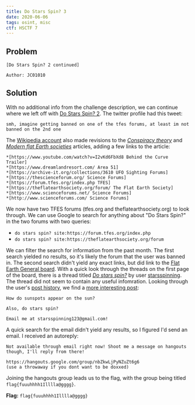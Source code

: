 ```yaml
---
title: Do Stars Spin? 3
date: 2020-06-06
tags: osint, misc
ctf: HSCTF 7
---
```

## Problem
```
[Do Stars Spin? 2 continued]

Author: JC01010
```

## Solution
With no additional info from the challenge description, we can continue where we left off with [Do Stars Spin? 2](./do-stars-spin-2). The twitter profile had this tweet:

```
smh, imagine getting banned on one of the tfes forums, at least im not banned on the 2nd one
```

The [Wikipedia account](https://en.wikipedia.org/wiki/Special:Contributions/Dostarsspin) also made revisions to the *[Conspiracy theory](https://en.wikipedia.org/w/index.php?title=Conspiracy_theory&diff=prev&oldid=960548597)* and *[Modern flat Earth societies](https://en.wikipedia.org/w/index.php?title=Modern_flat_Earth_societies&diff=prev&oldid=960548445)* articles, adding a few links to the article:

```	
*[https://www.youtube.com/watch?v=I2vKd6FbXd8 Behind the Curve Trailer]
*[https://www.dreamlandresort.com/ Area 51]
*[https://archive-it.org/collections/3610 UFO Sighting Forums]
*[https://thescienceforum.org/ Science Forums]
*[https://forum.tfes.org/index.php TFES]
*[https://theflatearthsociety.org/forum/ The Flat Earth Society]
*[https://www.scienceforums.net/ Science Forums]
*[http://www.scienceforums.com/ Science Forums]
```

We now have two TFES forums (tfes.org and theflatearthsociety.org) to look through. We can use Google to search for anything about "Do Stars Spin?" in the two forums with two queries:

* ```do stars spin? site:https://forum.tfes.org/index.php```
* ```do stars spin? site:https://theflatearthsociety.org/forum```

We can filter the search for information from the past month. The first search yielded no results, so it's likely the forum that the user was banned in. The second search didn't yield any exact links, but did link to the [Flat Earth General board](https://www.theflatearthsociety.org/forum/index.php?board=20.0). With a quick look through the threads on the first page of the board, there is a thread titled *[Do stars spin?](https://www.theflatearthsociety.org/forum/index.php?topic=86057.0)* by user [starsspinning](https://www.theflatearthsociety.org/forum/index.php?action=profile;u=1510927). The thread did not seem to contain any useful infomration. Looking through the user's [post history](https://www.theflatearthsociety.org/forum/index.php?action=profile;area=showposts;u=1510927), we find a [more interesting post](https://www.theflatearthsociety.org/forum/index.php?topic=86066.msg2254895#msg2254895):

```
How do sunspots appear on the sun?

Also, do stars spin?

Email me at starsspinning123@gmail.com! 
```

A quick search for the email didn't yield any results, so I figured I'd send an email. I received an autoreply:

```
Not available through email right now! Shoot me a message on hangouts though, I'll reply from there!

https://hangouts.google.com/group/nbZkwLjPyNZuZt6g6
(use a throwaway if you dont want to be doxxed)
```

Joining the hangouts group leads us to the flag, with the group being titled ```flag{fuuuhhhh1Illlla@gggg}```.

**Flag:** ```flag{fuuuhhhh1Illlla@gggg}```